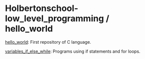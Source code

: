 # Holbertonschool-low_level_programming / hello_world

[hello_world](https://github.com/jGohan-cpu/holbertonschool-low_level_programming/tree/master/hello_world): First repository of C language.

[variables_if_else_while](https://github.com/jGohan-cpu/holbertonschool-low_level_programming/tree/master/variables_if_else_while): Programs using if statements and for loops.

